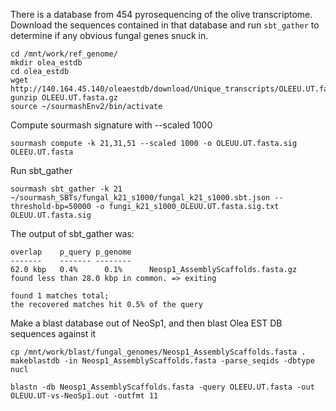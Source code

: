There is a database from 454 pyrosequencing of the olive transcriptome. Download the sequences contained in that database and run `sbt_gather` to determine if any obvious fungal genes snuck in.


```
cd /mnt/work/ref_genome/
mkdir olea_estdb
cd olea_estdb
wget http://140.164.45.140/oleaestdb/download/Unique_transcripts/OLEEU.UT.fasta.gz
gunzip OLEEU.UT.fasta.gz
source ~/sourmashEnv2/bin/activate
```

Compute sourmash signature with --scaled 1000
```
sourmash compute -k 21,31,51 --scaled 1000 -o OLEUU.UT.fasta.sig OLEEU.UT.fasta
```

Run sbt_gather
```
sourmash sbt_gather -k 21 ~/sourmash_SBTs/fungal_k21_s1000/fungal_k21_s1000.sbt.json --threshold-bp=50000 -o fungi_k21_s1000_OLEUU.UT.fasta.sig.txt OLEUU.UT.fasta.sig
```
The output of sbt_gather was:
```
overlap    p_query p_genome
-------    ------- --------
62.0 kbp   0.4%      0.1%      Neosp1_AssemblyScaffolds.fasta.gz
found less than 28.0 kbp in common. => exiting

found 1 matches total;
the recovered matches hit 0.5% of the query
```

Make a blast database out of NeoSp1, and then blast Olea EST DB sequences against it
```
cp /mnt/work/blast/fungal_genomes/Neosp1_AssemblyScaffolds.fasta .
makeblastdb -in Neosp1_AssemblyScaffolds.fasta -parse_seqids -dbtype nucl

blastn -db Neosp1_AssemblyScaffolds.fasta -query OLEEU.UT.fasta -out OLEUU.UT-vs-NeoSp1.out -outfmt 11
```
